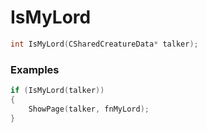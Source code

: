 # IsMyLord

```cpp - C++
int IsMyLord(CSharedCreatureData* talker);
```

### Examples
```cpp - C++
if (IsMyLord(talker))
{
	ShowPage(talker, fnMyLord);
}
```
